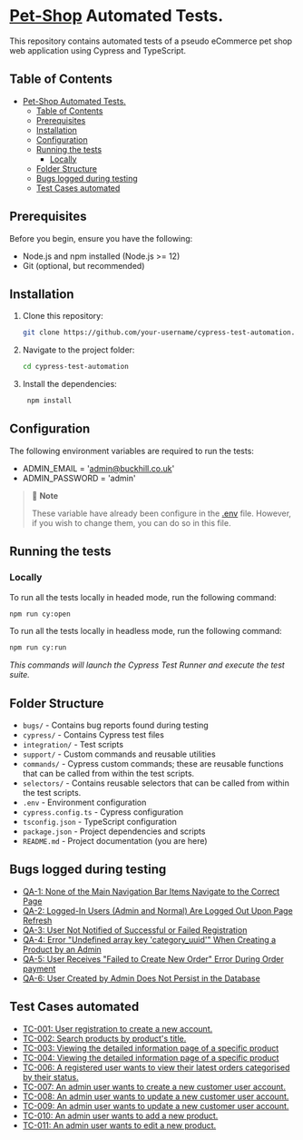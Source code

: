 # [Pet-Shop](https://pet-shop.buckhill.com.hr/) Automated Tests.

This repository contains automated tests of a pseudo eCommerce pet shop web application using Cypress and TypeScript.

## Table of Contents

- [Pet-Shop Automated Tests.](#pet-shop-automated-tests)
  - [Table of Contents](#table-of-contents)
  - [Prerequisites](#prerequisites)
  - [Installation](#installation)
  - [Configuration](#configuration)
  - [Running the tests](#running-the-tests)
    - [Locally](#locally)
  - [Folder Structure](#folder-structure)
  - [Bugs logged during testing](#bugs-logged-during-testing)
  - [Test Cases automated](#test-cases-automated)

## Prerequisites

Before you begin, ensure you have the following:

- Node.js and npm installed (Node.js >= 12)
- Git (optional, but recommended)

## Installation

1. Clone this repository:

   ```bash
   git clone https://github.com/your-username/cypress-test-automation.git
   ```

2. Navigate to the project folder:

   ```bash
   cd cypress-test-automation
   ```

3. Install the dependencies:

   ```bash
    npm install
   ```

## Configuration

The following environment variables are required to run the tests:

- ADMIN_EMAIL = 'admin@buckhill.co.uk'
- ADMIN_PASSWORD = 'admin'

> 💬 **Note**
>
> These variable have already been configure in the [.env](.env) file. However, if you wish to change them, you can do so in this file.

## Running the tests

### Locally

To run all the tests locally in headed mode, run the following command:

```bash
npm run cy:open
```

To run all the tests locally in headless mode, run the following command:

```bash
npm run cy:run
```

_This commands will launch the Cypress Test Runner and execute the test suite._

## Folder Structure

- `bugs/` - Contains bug reports found during testing
- `cypress/` - Contains Cypress test files
- `integration/` - Test scripts
- `support/` - Custom commands and reusable utilities
- `commands/` - Cypress custom commands; these are reusable functions that can be called from within the test scripts.
- `selectors/` - Contains reusable selectors that can be called from within the test scripts.
- `.env` - Environment configuration
- `cypress.config.ts` - Cypress configuration
- `tsconfig.json` - TypeScript configuration
- `package.json` - Project dependencies and scripts
- `README.md` - Project documentation (you are here)

## Bugs logged during testing

- [QA-1: None of the Main Navigation Bar Items Navigate to the Correct Page](bugs/qa-1.md)
- [QA-2: Logged-In Users (Admin and Normal) Are Logged Out Upon Page Refresh](bugs/qa-2.md)
- [QA-3: User Not Notified of Successful or Failed Registration](bugs/qa-3.md)
- [QA-4: Error "Undefined array key 'category_uuid'" When Creating a Product by an Admin](bugs/qa-4.md)
- [QA-5: User Receives "Failed to Create New Order" Error During Order payment](bugs/qa-5.md)
- [QA-6: User Created by Admin Does Not Persist in the Database](bugs/qa-6.md)

## Test Cases automated

- [TC-001: User registration to create a new account.](https://github.com/amosnjoroge/buckhill-qa-automation-eng-task/issues/3)
- [TC-002: Search products by product's title.](https://github.com/amosnjoroge/buckhill-qa-automation-eng-task/issues/9)
- [TC-003: Viewing the detailed information page of a specific product](https://github.com/amosnjoroge/buckhill-qa-automation-eng-task/issues/10)
- [TC-004: Viewing the detailed information page of a specific product](https://github.com/amosnjoroge/buckhill-qa-automation-eng-task/issues/12)
- [TC-006: A registered user wants to view their latest orders categorised by their status.](https://github.com/amosnjoroge/buckhill-qa-automation-eng-task/issues/17)
- [TC-007: An admin user wants to create a new customer user account.](https://github.com/amosnjoroge/buckhill-qa-automation-eng-task/issues/19)
- [TC-008: An admin user wants to update a new customer user account.](https://github.com/amosnjoroge/buckhill-qa-automation-eng-task/issues/20)
- [TC-009: An admin user wants to update a new customer user account.](https://github.com/amosnjoroge/buckhill-qa-automation-eng-task/issues/21)
- [TC-010: An admin user wants to add a new product.](https://github.com/amosnjoroge/buckhill-qa-automation-eng-task/issues/25)
- [TC-011: An admin user wants to edit a new product.](https://github.com/amosnjoroge/buckhill-qa-automation-eng-task/issues/26)
